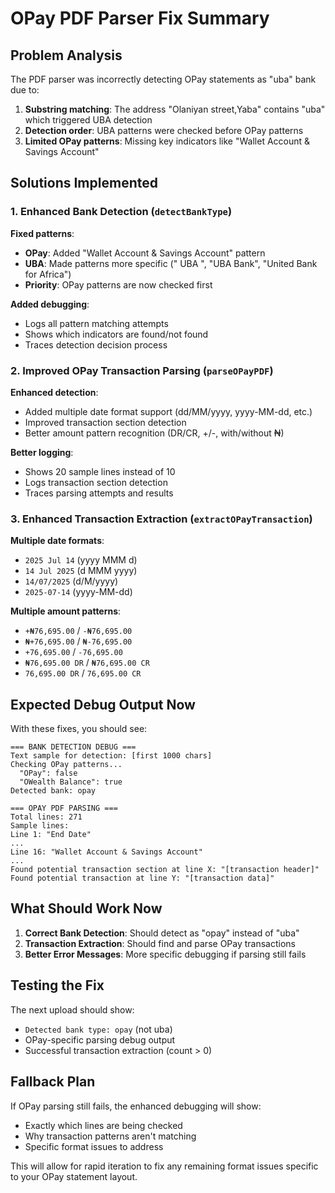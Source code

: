 # OPay PDF Parser Fix Summary

## Problem Analysis

The PDF parser was incorrectly detecting OPay statements as "uba" bank due to:

1. **Substring matching**: The address "Olaniyan street,Yaba" contains "uba" which triggered UBA detection
2. **Detection order**: UBA patterns were checked before OPay patterns
3. **Limited OPay patterns**: Missing key indicators like "Wallet Account & Savings Account"

## Solutions Implemented

### 1. Enhanced Bank Detection (`detectBankType`)

**Fixed patterns**:
- **OPay**: Added "Wallet Account & Savings Account" pattern
- **UBA**: Made patterns more specific (" UBA ", "UBA Bank", "United Bank for Africa")
- **Priority**: OPay patterns are now checked first

**Added debugging**:
- Logs all pattern matching attempts
- Shows which indicators are found/not found
- Traces detection decision process

### 2. Improved OPay Transaction Parsing (`parseOPayPDF`)

**Enhanced detection**:
- Added multiple date format support (dd/MM/yyyy, yyyy-MM-dd, etc.)
- Improved transaction section detection
- Better amount pattern recognition (DR/CR, +/-, with/without ₦)

**Better logging**:
- Shows 20 sample lines instead of 10
- Logs transaction section detection
- Traces parsing attempts and results

### 3. Enhanced Transaction Extraction (`extractOPayTransaction`)

**Multiple date formats**:
- `2025 Jul 14` (yyyy MMM d)
- `14 Jul 2025` (d MMM yyyy)  
- `14/07/2025` (d/M/yyyy)
- `2025-07-14` (yyyy-MM-dd)

**Multiple amount patterns**:
- `+₦76,695.00` / `-₦76,695.00`
- `₦+76,695.00` / `₦-76,695.00`
- `+76,695.00` / `-76,695.00`
- `₦76,695.00 DR` / `₦76,695.00 CR`
- `76,695.00 DR` / `76,695.00 CR`

## Expected Debug Output Now

With these fixes, you should see:

```
=== BANK DETECTION DEBUG ===
Text sample for detection: [first 1000 chars]
Checking OPay patterns...
  "OPay": false
  "OWealth Balance": true
Detected bank: opay

=== OPAY PDF PARSING ===
Total lines: 271
Sample lines:
Line 1: "End Date"
...
Line 16: "Wallet Account & Savings Account"
...
Found potential transaction section at line X: "[transaction header]"
Found potential transaction at line Y: "[transaction data]"
```

## What Should Work Now

1. **Correct Bank Detection**: Should detect as "opay" instead of "uba"
2. **Transaction Extraction**: Should find and parse OPay transactions
3. **Better Error Messages**: More specific debugging if parsing still fails

## Testing the Fix

The next upload should show:
- `Detected bank type: opay` (not uba)
- OPay-specific parsing debug output
- Successful transaction extraction (count > 0)

## Fallback Plan

If OPay parsing still fails, the enhanced debugging will show:
- Exactly which lines are being checked
- Why transaction patterns aren't matching
- Specific format issues to address

This will allow for rapid iteration to fix any remaining format issues specific to your OPay statement layout.
